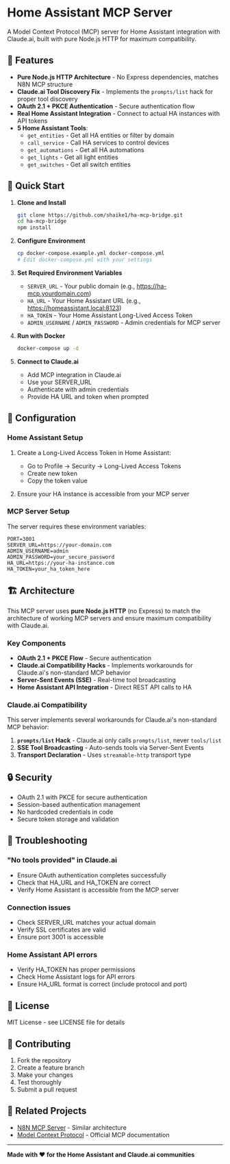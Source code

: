 # Home Assistant MCP Server

A Model Context Protocol (MCP) server for Home Assistant integration with Claude.ai, built with pure Node.js HTTP for maximum compatibility.

## 🎉 Features

- **Pure Node.js HTTP Architecture** - No Express dependencies, matches N8N MCP structure
- **Claude.ai Tool Discovery Fix** - Implements the `prompts/list` hack for proper tool discovery
- **OAuth 2.1 + PKCE Authentication** - Secure authentication flow
- **Real Home Assistant Integration** - Connect to actual HA instances with API tokens
- **5 Home Assistant Tools**:
  - `get_entities` - Get all HA entities or filter by domain
  - `call_service` - Call HA services to control devices
  - `get_automations` - Get all HA automations
  - `get_lights` - Get all light entities
  - `get_switches` - Get all switch entities

## 🚀 Quick Start

1. **Clone and Install**
   ```bash
   git clone https://github.com/shaike1/ha-mcp-bridge.git
   cd ha-mcp-bridge
   npm install
   ```

2. **Configure Environment**
   ```bash
   cp docker-compose.example.yml docker-compose.yml
   # Edit docker-compose.yml with your settings
   ```

3. **Set Required Environment Variables**
   - `SERVER_URL` - Your public domain (e.g., https://ha-mcp.yourdomain.com)
   - `HA_URL` - Your Home Assistant URL (e.g., https://homeassistant.local:8123)
   - `HA_TOKEN` - Your Home Assistant Long-Lived Access Token
   - `ADMIN_USERNAME` / `ADMIN_PASSWORD` - Admin credentials for MCP server

4. **Run with Docker**
   ```bash
   docker-compose up -d
   ```

5. **Connect to Claude.ai**
   - Add MCP integration in Claude.ai
   - Use your SERVER_URL
   - Authenticate with admin credentials
   - Provide HA URL and token when prompted

## 🔧 Configuration

### Home Assistant Setup

1. Create a Long-Lived Access Token in Home Assistant:
   - Go to Profile → Security → Long-Lived Access Tokens
   - Create new token
   - Copy the token value

2. Ensure your HA instance is accessible from your MCP server

### MCP Server Setup

The server requires these environment variables:

```env
PORT=3001
SERVER_URL=https://your-domain.com
ADMIN_USERNAME=admin
ADMIN_PASSWORD=your_secure_password
HA_URL=https://your-ha-instance.com
HA_TOKEN=your_ha_token_here
```

## 🏗️ Architecture

This MCP server uses **pure Node.js HTTP** (no Express) to match the architecture of working MCP servers and ensure maximum compatibility with Claude.ai.

### Key Components

- **OAuth 2.1 + PKCE Flow** - Secure authentication
- **Claude.ai Compatibility Hacks** - Implements workarounds for Claude.ai's non-standard MCP behavior
- **Server-Sent Events (SSE)** - Real-time tool broadcasting
- **Home Assistant API Integration** - Direct REST API calls to HA

### Claude.ai Compatibility

This server implements several workarounds for Claude.ai's non-standard MCP behavior:

1. **`prompts/list` Hack** - Claude.ai only calls `prompts/list`, never `tools/list`
2. **SSE Tool Broadcasting** - Auto-sends tools via Server-Sent Events
3. **Transport Declaration** - Uses `streamable-http` transport type

## 🔒 Security

- OAuth 2.1 with PKCE for secure authentication
- Session-based authentication management
- No hardcoded credentials in code
- Secure token storage and validation

## 🐛 Troubleshooting

### "No tools provided" in Claude.ai
- Ensure OAuth authentication completes successfully
- Check that HA_URL and HA_TOKEN are correct
- Verify Home Assistant is accessible from the MCP server

### Connection issues
- Check SERVER_URL matches your actual domain
- Verify SSL certificates are valid
- Ensure port 3001 is accessible

### Home Assistant API errors
- Verify HA_TOKEN has proper permissions
- Check Home Assistant logs for API errors
- Ensure HA_URL format is correct (include protocol and port)

## 📝 License

MIT License - see LICENSE file for details

## 🤝 Contributing

1. Fork the repository
2. Create a feature branch
3. Make your changes
4. Test thoroughly
5. Submit a pull request

## 🔗 Related Projects

- [N8N MCP Server](https://github.com/your-org/n8n-mcp) - Similar architecture
- [Model Context Protocol](https://github.com/anthropics/model-context-protocol) - Official MCP documentation

---

**Made with ❤️ for the Home Assistant and Claude.ai communities**